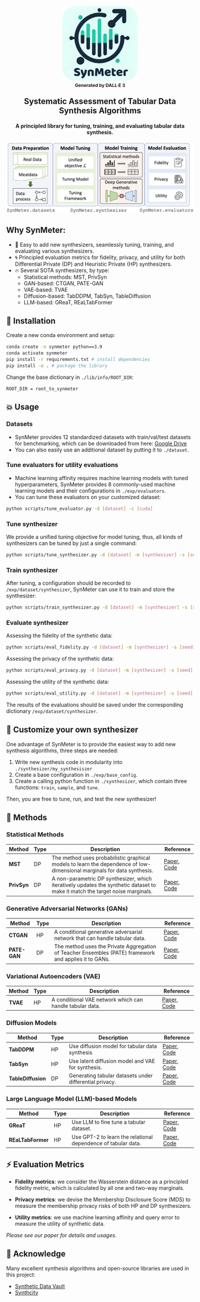 <h2 align="center">
  
</h2>

<h2 align="center">
<img src="./docs/logo.png" height="200px">
  <br>
    <sup><sup><sup>Generated by DALL·E 3</sup></sup></sup>
  </br>
Systematic Assessment of Tabular Data Synthesis Algorithms


<h4 align="center">
    A principled library for tuning, training, and evaluating tabular data synthesis.
</h4>


<div align="center">
  <img src="./docs/framework.png">
</div>



## Why SynMeter:
- :dizzy: Easy to add new synthesizers, seamlessly tuning, training, and evaluating various synthesizers.
- :cyclone: Principled evaluation metrics for fidelity, privacy, and utility for both Differential Private (DP) and Heuristic Private (HP) synthesizers.
- :fire: Several SOTA synthesizers, by type:
    - Statistical methods: MST, PrivSyn
    - GAN-based: CTGAN, PATE-GAN
    - VAE-based: TVAE
    - Diffusion-based: TabDDPM, TabSyn, TableDiffusion
    - LLM-based: GReaT, REaLTabFormer



## :rocket: Installation


Create a new conda environment and setup:
```sh
conda create -n synmeter python==3.9
conda activate synmeter
pip install -r requirements.txt # install dependencies
pip install -e . # package the library
```

Change the base dictionary in `./lib/info/ROOT_DIR`:
```
ROOT_DIR = root_to_synmeter
```


## :boom: Usage

### Datasets
*  SynMeter provides 12 standardized datasets with train/val/test datasets for benchmarking, which can be downloaded from here: [Google Drive](https://drive.google.com/file/d/1WWvT5NemPC5ZhGXh5E2_80rrTAO-QQ7d/view?usp=sharing)
*  You can also easily use an additional dataset by putting it to `./dataset`. 

### Tune evaluators for utility evaluations
* Machine learning affinity requires machine learning models with tuned hyperparameters, SynMeter provides 8 commonly-used machine learning models and their configurations in `./exp/evaluators`.
* You can tune these evaluators on your customized dataset:
```sh
python scripts/tune_evaluator.py -d [dataset] -c [cuda]
```

### Tune synthesizer
We provide a unified tuning objective for model tuning, thus, all kinds of synthesizers can be tuned by just a single command:
```sh
python scripts/tune_synthesizer.py -d [dataset] -m [synthesizer] -s [seed] -c [cuda]
```

### Train synthesizer
After tuning, a configuration should be recorded to `/exp/dataset/synthesizer`, SynMeter can use it to train and store the synthesizer:
```sh
python scripts/train_synthesizer.py -d [dataset] -m [synthesizer] -s [seed] -c [cuda]
```


### Evaluate synthesizer
Assessing the fidelity of the synthetic data:
```sh
python scripts/eval_fidelity.py -d [dataset] -m [synthesizer] -s [seed] -t [target] 
```

Assessing the privacy of the synthetic data:
```sh
python scripts/eval_privacy.py -d [dataset] -m [synthesizer] -s [seed]
```

Assessing the utility of the synthetic data:
```sh
python scripts/eval_utility.py -d [dataset] -m [synthesizer] -s [seed]
```

The results of the evaluations should be saved under the corresponding dictionary `/exp/dataset/synthesizer`.


## :book: Customize your own synthesizer
One advantage of SynMeter is to provide the easiest way to add new synthesis algorithms, three steps are needed:
1. Write new synthesis code in modularity into `./synthesizer/my_synthesiszer`
2. Create a base configuration in `./exp/base_config`.
3. Create a calling python function in `./synthesizer`, which contain three functions: `train`, `sample`, and `tune`.

Then, you are free to tune, run, and test the new synthesizer!


## 🔑 Methods

### Statistical Methods
| Method | Type | Description | Reference |
|--- | --- | --- | --- |
|**MST**| DP |The method uses probabilistic graphical models to learn the dependence of low-dimensional marginals for data synthesis. | [Paper](https://arxiv.org/abs/1901.09136), [Code](https://github.com/ryan112358/private-pgm)|
|**PrivSyn**| DP | A non-parametric DP synthesizer, which iteratively updates the synthetic dataset to make it match the target noise marginals. | [Paper](https://arxiv.org/abs/2012.15128), [Code](https://github.com/agl-c/deid2_dpsyn)|

### Generative Adversarial Networks (GANs)

| Method | Type | Description | Reference |
|--- | --- | --- | --- |
|**CTGAN**| HP | A conditional generative adversarial network that can handle tabular data.| [Paper](https://arxiv.org/abs/1907.00503), [Code](https://github.com/sdv-dev/CTGAN)|
|**PATE-GAN**| DP | The method uses the Private Aggregation of Teacher Ensembles (PATE) framework and applies it to GANs.|  [Paper](https://openreview.net/forum?id=S1zk9iRqF7), [Code](https://github.com/vanderschaarlab/mlforhealthlabpub/tree/main/alg/pategan) |

### Variational Autoencoders (VAE)

| Method | Type | Description | Reference |
|--- | --- | --- | --- |
|**TVAE**| HP | A conditional VAE network which can handle tabular data.|  [Paper](https://arxiv.org/abs/1907.00503), [Code](https://github.com/sdv-dev/CTGAN) |


### Diffusion Models

| Method | Type | Description | Reference |
|--- | --- | --- | --- |
|**TabDDPM**| HP | Use diffusion model for tabular data synthesis  | [Paper](https://arxiv.org/abs/2209.15421), [Code](https://github.com/yandex-research/tab-ddpm) |
|**TabSyn**| HP | Use latent diffusion model and VAE for synthesis. | [Paper](https://openreview.net/forum?id=4Ay23yeuz0), [Code](https://github.com/amazon-science/tabsyn) |
|**TableDiffusion**| DP | Generating tabular datasets under differential privacy. | [Paper](https://arxiv.org/abs/2308.14784), [Code](https://github.com/gianlucatruda/TableDiffusion) |



### Large Language Model (LLM)-based Models

| Method | Type | Description | Reference |
|--- | --- | --- | --- |
|**GReaT**| HP | Use LLM to fine tune a tabular dataset.| [Paper](https://openreview.net/forum?id=cEygmQNOeI), [Code](https://github.com/kathrinse/be_great) |
|**REaLTabFormer**| HP | Use GPT-2 to learn the relational dependence of tabular data.| [Paper](https://arxiv.org/pdf/2302.02041), [Code](https://github.com/worldbank/realtabformer) |



## :zap: Evaluation Metrics
- **Fidelity metrics**: we consider the Wasserstein distance as a principled fidelity metric, which is calculated by all one and two-way marginals.

- **Privacy metrics**: we devise the Membership Disclosure Score (MDS) to measure the membership privacy risks of both HP and DP synthesizers.

- **Utility metrics**: we use machine learning affinity and query error to measure the utility of synthetic data.

*Please see our paper for details and usages.*


## :rainbow: Acknowledge 
Many excellent synthesis algorithms and open-source libraries are used in this project:
* [Synthetic Data Vault](https://sdv.dev/)
* [Synthcity](https://github.com/vanderschaarlab/synthcity)
